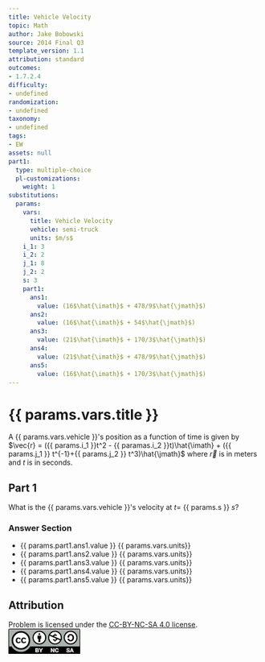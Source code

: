 ```yaml
---
title: Vehicle Velocity
topic: Math
author: Jake Bobowski
source: 2014 Final Q3
template_version: 1.1
attribution: standard
outcomes:
- 1.7.2.4
difficulty:
- undefined
randomization:
- undefined
taxonomy:
- undefined
tags:
- EW
assets: null
part1:
  type: multiple-choice
  pl-customizations:
    weight: 1
substitutions:
  params:
    vars:
      title: Vehicle Velocity
      vehicle: semi-truck
      units: $m/s$
    i_1: 3
    i_2: 2
    j_1: 8
    j_2: 2
    s: 3
    part1:
      ans1:
        value: (16$\hat{\imath}$ + 478/9$\hat{\jmath}$)
      ans2:
        value: (16$\hat{\imath}$ + 54$\hat{\jmath}$)
      ans3:
        value: (21$\hat{\imath}$ + 170/3$\hat{\jmath}$)
      ans4:
        value: (21$\hat{\imath}$ + 478/9$\hat{\jmath}$)
      ans5:
        value: (16$\hat{\imath}$ + 170/3$\hat{\jmath}$)
---
```

# {{ params.vars.title }}
A {{ params.vars.vehicle }}'s position as a function of time is given by $\vec{r} = ({{ params.i_1 }}t^2 - {{ paramas.i_2 }}t)\hat{\imath} + ({{ params.j_1 }} t^{-1}+{{ params.j_2 }} t^3)\hat{\jmath}$ where $\vec{r}$ is in meters and $t$ is in seconds.

## Part 1

What is the {{ params.vars.vehicle }}'s velocity at $t=$ {{ params.s }} $s$?

### Answer Section

- {{ params.part1.ans1.value }} {{ params.vars.units}}
- {{ params.part1.ans2.value }} {{ params.vars.units}}
- {{ params.part1.ans3.value }} {{ params.vars.units}}
- {{ params.part1.ans4.value }} {{ params.vars.units}}
- {{ params.part1.ans5.value }} {{ params.vars.units}}

## Attribution

Problem is licensed under the [CC-BY-NC-SA 4.0 license](https://creativecommons.org/licenses/by-nc-sa/4.0/).<br> ![The Creative Commons 4.0 license requiring attribution-BY, non-commercial-NC, and share-alike-SA license.](https://raw.githubusercontent.com/firasm/bits/master/by-nc-sa.png)